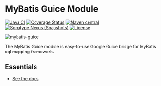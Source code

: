 MyBatis Guice Module
====================

[![Java CI](https://github.com/mybatis/guice/actions/workflows/ci.yaml/badge.svg)](https://github.com/mybatis/guice/actions/workflows/ci.yaml)
[![Coverage Status](https://coveralls.io/repos/mybatis/guice/badge.svg?branch=master&service=github)](https://coveralls.io/github/mybatis/guice?branch=master)
[![Maven central](https://maven-badges.herokuapp.com/maven-central/org.mybatis/mybatis-guice/badge.svg)](https://maven-badges.herokuapp.com/maven-central/org.mybatis/mybatis-guice)
[![Sonatype Nexus (Snapshots)](https://img.shields.io/nexus/s/https/oss.sonatype.org/org.mybatis/mybatis-guice.svg)](https://oss.sonatype.org/content/repositories/snapshots/org/mybatis/mybatis-guice/)
[![License](http://img.shields.io/:license-apache-brightgreen.svg)](http://www.apache.org/licenses/LICENSE-2.0.html)

![mybatis-guice](http://mybatis.github.io/images/mybatis-logo.png)

The MyBatis Guice module is easy-to-use Google Guice bridge for MyBatis sql mapping framework.

Essentials
----------

* [See the docs](http://mybatis.github.io/guice/)

